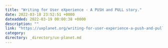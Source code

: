 ```yaml
---
title: "Writing for User eXperience - A PUSH and PULL story."
date: 2022-03-18 23:52:51 +0000
dateadded: 2022-03-19 00:00:38 +0000
description: ""
link: "https://uxplanet.org/writing-for-user-experience-a-push-and-pull-story-3c29f355a0f9?source=rss----819cc2aaeee0---4"
category:
directory: _directory/ux-planet.md
---
```

